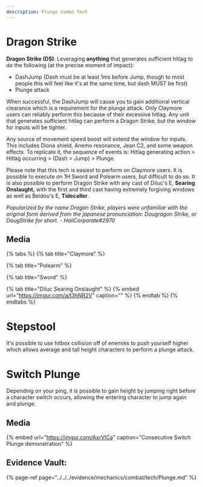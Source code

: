 ```yaml
---
description: Plunge Combo Tech
---
```


# Dragon Strike

**Dragon Strike \(DS\)**: Leveraging **anything** that generates sufficient hitlag to do the following \(at the precise moment of impact\):

* DashJump \(Dash must be at least 1ms before Jump, though to most people this will feel like it's at the same time, but dash MUST be first\)
* Plunge attack 

When successful, the DashJump will cause you to gain additional vertical clearance which is a requirement for the plunge attack. Only Claymore users can reliably perform this because of their excessive hitlag. Any unit that generates sufficient hitlag can perform a Dragon Strike, but the window for inputs will be tighter.

Any source of movement speed boost will extend the window for inputs. This includes Diona shield, Anemo resonance, Jean C2, and some weapon effects. To replicate it, the sequence of events is: Hitlag generating action &gt; Hitlag occurring &gt; \(Dash &gt; Jump\) &gt; Plunge.

Please note that this tech is easiest to perform on Claymore users. It is possible to execute on 1H Sword and Polearm users, but difficult to do so. It is also possible to perform Dragon Strike with any cast of Diluc's E, **Searing Onslaught,** with the first and third cast having extremely forgiving windows as well as Beidou's E, **Tidecaller**.

_Popularized by the name Dragon Strike, players were unfamiliar with the original form derived from the japanese pronunciation: Dougragon Strike, or DougStrike for short. - HailCorporate\#2970_

## Media

{% tabs %}
{% tab title="Claymore" %}

{% tab title="Polearm" %}

{% tab title="Sword" %}

{% tab title="Diluc Searing Onslaught" %}
{% embed url="https://imgur.com/a/t3hNR2V" caption="" %}
{% endtab %}
{% endtabs %}


# Stepstool  

It's possible to use hitbox collision off of enemies to push yourself higher which allows average and tall height characters to perform a plunge attack.  

# Switch Plunge

Depending on your ping, it is possible to gain height by jumping right before a character switch occurs, allowing the entering character to jump again and plunge.  

## Media

{% embed url="https://imgur.com/AxrVICa" caption="Consecutive Switch Plunge demonstration" %}  

## Evidence Vault:  

{% page-ref page="../../../evidence/mechanics/combat/tech/Plunge.md" %}  
